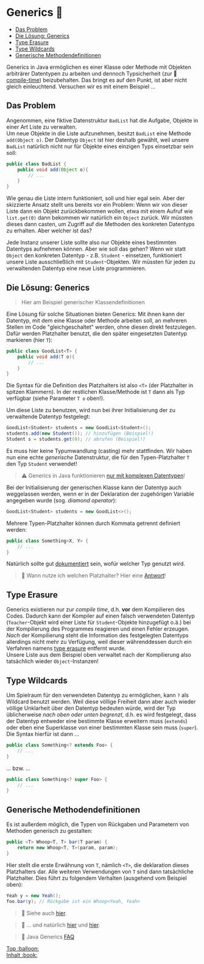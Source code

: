 # Generics :pushpin:<!-- omit in toc -->

- [Das Problem](#das-problem)
- [Die Lösung: Generics](#die-lösung-generics)
- [Type Erasure](#type-erasure)
- [Type Wildcards](#type-wildcards)
- [Generische Methodendefinitionen](#generische-methodendefinitionen)

Generics in Java ermöglichen es einer Klasse oder Methode mit Objekten arbiträrer Datentypen zu arbeiten und dennoch Typsicherheit (zur :telescope: [compile-time](../Glossar.md#compile-time)) beizubehalten. Das bringt es auf den Punkt, ist aber nicht gleich einleuchtend. Versuchen wir es mit einem Beispiel ...


## Das Problem

Angenommen, eine fiktive Datenstruktur `BadList` hat die Aufgabe, Objekte in einer Art Liste zu verwalten.  
Um neue Objekte in die Liste aufzunehmen, besitzt `BadList` eine Methode `add(Object o)`. Der Datentyp `Object` ist hier deshalb gewählt, weil unsere `BadList` natürlich nicht nur für Objekte eines einzigen Typs einsetzbar sein soll:

```java
public class BadList {
    public void add(Object o){
        // ...
    }
}
```

Wie genau die Liste intern funktioniert, soll und hier egal sein. Aber der skizzierte Ansatz stellt uns bereits vor ein Problem: Wenn wir von dieser Liste dann ein Objekt zurückbekommen wollen, etwa mit einem Aufruf wie `list.get(0)` dann bekommen wir natürlich ein `Object` zurück. Wir müssten dieses dann casten, um Zugriff auf die Methoden des konkreten Datentyps zu erhalten. Aber welcher ist das?

Jede Instanz unserer Liste sollte also nur Objekte eines bestimmten Datentyps aufnehmen können. Aber wie soll das gehen? Wenn wir statt `Object` den konkreten Datentyp - z.B. `Student` - einsetzen, funktioniert unsere Liste ausschließlich mit `Student`-Objekten. Wir müssten für jeden zu verwaltenden Datentyp eine neue Liste programmieren.


## Die Lösung: Generics

> Hier am Beispiel generischer Klassendefinitionen

Eine Lösung für solche Situationen bieten Generics: Mit ihnen kann der Datentyp, mit dem eine Klasse oder Methode arbeiten soll, an mehreren Stellen im Code "gleichgeschaltet" werden, ohne diesen direkt festzulegen. Dafür werden Platzhalter benutzt, die den später eingesetzten Datentyp markieren (hier `T`):

```java
public class GoodList<T> {
    public void add(T o){
        // ...
    }
}
```

Die Syntax für die Definition des Platzhalters ist also `<T>` (der Platzhalter in spitzen Klammern). In der restlichen Klasse/Methode ist `T` dann als Typ verfügbar (siehe Parameter `T o` oben!).

Um diese Liste zu benutzen, wird nun bei ihrer Initialisierung der zu verwaltende Datentyp festgelegt:

```java
GoodList<Student> students = new GoodList<Student>();
students.add(new Student()); // hinzufügen (Beispiel!)
Student s = students.get(0); // abrufen (Beispiel!)
```

Es muss hier keine Typumwandlung (casting) mehr stattfinden. Wir haben nun eine echte _generische_ Datenstruktur, die für den Typen-Platzhalter `T` den Typ `Student` verwendet!

> :warning: Generics in Java funktionieren [nur mit komplexen Datentypen](https://www.baeldung.com/java-generics#generics-primitive-data-types)!

Bei der Initialisierung der generischen Klasse kann der Datentyp auch weggelassen werden, wenn er in der Deklaration der zugehörigen Variable angegeben wurde (sog. _diamond operator_):

```java
GoodList<Student> students = new GoodList<>();
```

Mehrere Typen-Platzhalter können durch Kommata getrennt definiert werden:

```java
public class Something<X, Y> {
    // ...
}
```

Natürlich sollte gut [dokumentiert](Javadoc.md) sein, wofür welcher Typ genutzt wird.

> :speech_balloon: Wann nutze ich welchen Platzhalter? Hier eine [Antwort](https://stackoverflow.com/questions/6008241/what-is-the-difference-between-e-t-and-for-java-generics)!


## Type Erasure

Generics existieren nur zur _compile time_, d.h. **vor** dem Kompilieren des Codes. Dadurch kann der Kompiler auf einen falsch verwendeten Datentyp (`Teacher`-Objekt wird einer Liste für `Student`-Objekte hinzugefügt o.ä.) bei der Kompilierung des Programmes reagieren und einen Fehler erzeugen. _Nach_ der Kompilierung steht die Information des festgelegten Datentyps allerdings nicht mehr zu Verfügung, weil dieser währenddessen durch ein Verfahren namens [type erasure](https://en.wikipedia.org/wiki/Generics_in_Java#Problems_with_type_erasure) entfernt wurde.  
Unsere Liste aus dem Beispiel oben verwaltet nach der Kompilierung also tatsächlich wieder `Object`-Instanzen!


## Type Wildcards

Um Spielraum für den verwendeten Datentyp zu ermöglichen, kann `?` als Wildcard benutzt werden. Weil diese völlige Freiheit dann aber auch wieder völlige Unklarheit über den Datentyp bedeuten würde, wird der Typ üblicherweise _nach oben oder unten begrenzt_, d.h. es wird festgelegt, dass der Datentyp entweder eine bestimmte Klasse erweitern muss (`extends`) oder eben eine Superklasse von einer bestimmten Klasse sein muss (`super`). Die Syntax hierfür ist dann ...

```java
public class Something<? extends Foo> {
    // ...
}
```

... bzw. ...

```java
public class Something<? super Foo> {
    // ...
}
```


## Generische Methodendefinitionen

Es ist außerdem möglich, die Typen von Rückgaben und Parametern von Methoden generisch zu gestalten:

```java
public <T> Whoop<T, T> bar(T param) {
    return new Whoop<T, T>(param, param);
}
```

Hier stellt die erste Erwähnung von `T`, nämlich `<T>`, die deklaration dieses Platzhalters dar. Alle weiteren Verwendungen von `T` sind dann tatsächliche Platzhalter. Dies führt zu folgendem Verhalten (ausgehend vom Beispiel oben):

```java
Yeah y = new Yeah();
foo.bar(y); // Rückgabe ist ein Whoop<Yeah, Yeah>
```


> :link: Siehe auch [hier](https://www.baeldung.com/java-generics).

> :link: ... und natürlich [hier](https://docs.oracle.com/javase/tutorial/java/generics/index.html) und [hier](https://docs.oracle.com/javase/tutorial/extra/generics/).

> :link: Java Generics [FAQ](http://www.angelikalanger.com/GenericsFAQ/JavaGenericsFAQ.html)



<!-- Dieses HTML-Snippet sollte am Ende jeder Seite stehen! -->
<div class="top-link">
    <a href="#" title="Zum Anfang scrollen!">Top :balloon:</a>
    <br/>
    <a href="https://dh-cologne.github.io/java-wegweiser#inhalt-book" title="Zurück zur Übersicht!">Inhalt :book:</a>
</div>